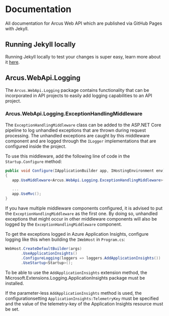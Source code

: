 Documentation
====

All documentation for Arcus Web API which are published via GitHub Pages with Jekyll.

## Running Jekyll locally

Running Jekyll locally to test your changes is super easy, learn more about it [here](https://jekyllrb.com/docs/#instructions).

## Arcus.WebApi.Logging

The `Arcus.WebApi.Logging` package contains functionality that can be incorporated in API projects to easily add logging capabilities to an API project.


### Arcus.WebApi.Logging.ExceptionHandlingMiddleware

The `ExceptionHandlingMiddleware` class can be added to the <span>ASP.NET</span> Core pipeline to log unhandled exceptions that are thrown during request processing.
The unhandled exceptions are caught by this middleware component and are logged through the `ILogger` implementations that are configured inside the project.

To use this middleware, add the following line of code in the `Startup.Configure` method:

```csharp
public void Configure(IApplicationBuilder app, IHostingEnvironment env)
{
   app.UseMiddleware<Arcus.WebApi.Logging.ExceptionHandlingMiddleware>();

   ...
   app.UseMvc();
}
```

If you have multiple middleware components configured, it is advised to put the `ExceptionHandlingMiddleware` as the first one.  By doing so, unhandled exceptions that might occur in other middleware components will also be logged by the `ExceptionHandlingMiddleware` component.

To get the exceptions logged in Azure Application Insights, configure logging like this when building the `IWebHost` in `Program.cs`:

```csharp
WebHost.CreateDefaultBuilder(args)
       .UseApplicationInsights()
       .ConfigureLogging(loggers => loggers.AddApplicationInsights())
       .UseStartup<Startup>();
```

To be able to use the `AddApplicationInsights` extension method, the Microsoft.Extensions.Logging.ApplicationInsights package must be installed.

If the parameter-less `AddApplicationInsights` method is used, the configurationsetting `ApplicationInsights:TelemetryKey` must be specified and the value of the telemetry-key of the Application Insights resource must be set.